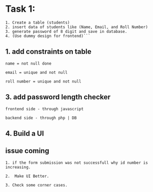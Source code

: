 # Task 1:

````
1. Create a table (students)
2. insert data of students like (Name, Email, and Roll Number)
3. generate password of 8 digit and save in database.
4. (Use dummy design for frontend)```
````

## 1. add constraints on table

```
name = not null done

email = unique and not null

roll number = unique and not null
```

## 3. add password length checker

```
frontend side - through javascript

backend side - through php | DB
```

## 4. Build a UI

## issue coming

```
1. if the form submission was not successfull why id number is increasing.

2.  Make UI Better.

3. Check some corner cases.
```
